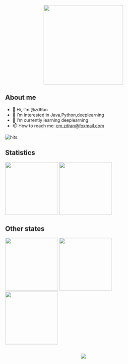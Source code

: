 <div align="center">
  <img height="256px" src="https://github-readme-streak-stats.herokuapp.com/?user=zdRan&theme=gotham"/>
</div> 
          
## About me   
- 👋 Hi, I’m @zdRan
- 👀 I’m interested in Java,Python,deeplearning
- 🌱 I’m currently learning deeplearning
- 📫 How to reach me: cm.zdran@foxmail.com
                                                                                            
![](https://visitor-badge.glitch.me/badge?page_id=zdRan.zdRan "hits")

## Statistics
<div>
    
  <img height="170px" src="https://github-readme-stats.vercel.app/api?username=zdRan&theme=gotham" />
  <img height="170px" src="https://github-readme-stats.vercel.app/api/top-langs/?username=zdRan&layout=compact&langs_count=8&theme=gotham" />

</div> 

## Other states
<div >
    <img height="170px" src="https://stats.justsong.cn/api/leetcode?username=U2647&cn_username=U2647&theme=dark"/>
    <img height="170px" src="https://stats.justsong.cn/api/juejin?id=3896324938793943&theme=dark"/>
    <img height="170px" src="https://stats.justsong.cn/api/github?username=zdRan&theme=dark"/>

</div >
                                                                                            
##  

<h3 align="center">
  <a href="https://sunguoqi.com/">
    <img src="https://readme-typing-svg.herokuapp.com/?lines=evolving%20code%20monkey%20%7E&center=true&size=27">
  </a>
</h3>

<!---
zdRan/zdRan is a ✨ special ✨ repository because its `README.md` (this file) appears on your GitHub profile.
You can click the Preview link to take a look at your changes.
--->
